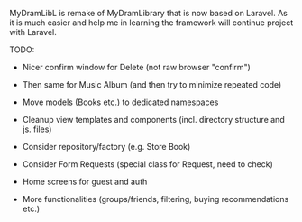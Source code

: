 MyDramLibL is remake of MyDramLibrary that is now based on Laravel.
As it is much easier and help me in learning the framework will continue project with Laravel.

TODO:
- Nicer confirm window for Delete (not raw browser "confirm")

- Then same for Music Album (and then try to minimize repeated code)

- Move models (Books etc.) to dedicated namespaces
- Cleanup view templates and components (incl. directory structure and js. files)
- Consider repository/factory (e.g. Store Book)
- Consider Form Requests (special class for Request, need to check)
- Home screens for guest and auth
- More functionalities (groups/friends, filtering, buying recommendations etc.)
